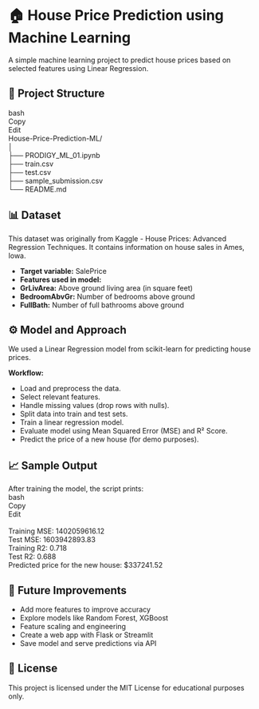 # **🏠 House Price Prediction using Machine Learning**
A simple machine learning project to predict house prices based on selected features using Linear Regression.

## 📁 **Project Structure**
bash<br>
Copy<br>
Edit<br>
House-Price-Prediction-ML/<br>
│<br>
├── PRODIGY_ML_01.ipynb<br>
├── train.csv<br>
├── test.csv<br>
├── sample_submission.csv<br>
└── README.md<br>

## **📊 Dataset**
This dataset was originally from Kaggle - House Prices: Advanced Regression Techniques. It contains information on house sales in Ames, Iowa.

- **Target variable:** SalePrice
- **Features used in model:**
- **GrLivArea:** Above ground living area (in square feet)
- **BedroomAbvGr:** Number of bedrooms above ground
- **FullBath:** Number of full bathrooms above ground<br>

## **⚙️ Model and Approach**
We used a Linear Regression model from scikit-learn for predicting house prices.

**Workflow:**
- Load and preprocess the data.
- Select relevant features.
- Handle missing values (drop rows with nulls).
- Split data into train and test sets.
- Train a linear regression model.
- Evaluate model using Mean Squared Error (MSE) and R² Score.
- Predict the price of a new house (for demo purposes).

## **📈 Sample Output**
After training the model, the script prints:<br>
bash<br>
Copy<br>
Edit<br><br>
Training MSE: 1402059616.12<br>
Test MSE: 1603942893.83<br>
Training R2: 0.718<br>
Test R2: 0.688<br>
Predicted price for the new house: $337241.52

## **🔮 Future Improvements**
- Add more features to improve accuracy
- Explore models like Random Forest, XGBoost
- Feature scaling and engineering
- Create a web app with Flask or Streamlit
- Save model and serve predictions via API

## **📜 License**
This project is licensed under the MIT License for educational purposes only.
